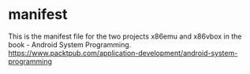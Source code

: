 # manifest
This is the manifest file for the two projects x86emu and x86vbox in the book - Android System Programming.
https://www.packtpub.com/application-development/android-system-programming
